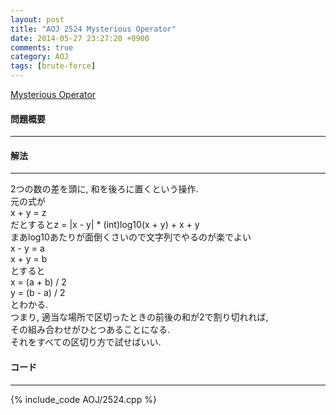 ```yaml
---
layout: post
title: "AOJ 2524 Mysterious Operator"
date: 2014-05-27 23:27:20 +0900
comments: true
category: AOJ
tags: [brute-force]
---
```


[Mysterious Operator](http://judge.u-aizu.ac.jp/onlinejudge/description.jsp?id=2524)

#### 問題概要

****

#### 解法

****

2つの数の差を頭に, 和を後ろに置くという操作.  
元の式が  
x + y = z  
だとするとz = |x - y| * (int)log10(x + y) + x + y  
まあlog10あたりが面倒くさいので文字列でやるのが楽でよい  
x - y = a  
x + y = b  
とすると  
x = (a + b) / 2  
y = (b - a) / 2  
とわかる.  
つまり, 適当な場所で区切ったときの前後の和が2で割り切れれば,  
その組み合わせがひとつあることになる.  
それをすべての区切り方で試せばいい. 

#### コード

****

{% include_code AOJ/2524.cpp %}
